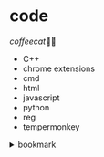 # code
*coffeecat*🥳🎉

* C++
* chrome extensions
* cmd
* html
* javascript
* python
* reg
* tempermonkey

<details><summary>bookmark</summary>

```js
javascript:(function() {
    alert("coffeecat");
})();
```
</details>
